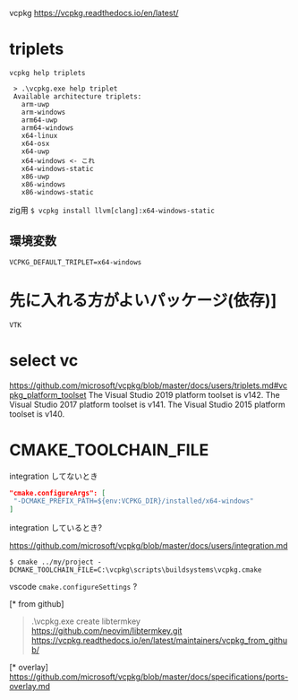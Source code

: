 vcpkg
	https://vcpkg.readthedocs.io/en/latest/

# triplets

```
vcpkg help triplets
```

```
 > .\vcpkg.exe help triplet
 Available architecture triplets:
   arm-uwp
   arm-windows
   arm64-uwp
   arm64-windows
   x64-linux
   x64-osx
   x64-uwp
   x64-windows <- これ
   x64-windows-static
   x86-uwp
   x86-windows
   x86-windows-static
```

zig用
`$ vcpkg install llvm[clang]:x64-windows-static`

## 環境変数
`VCPKG_DEFAULT_TRIPLET=x64-windows`

# 先に入れる方がよいパッケージ(依存)]
	VTK
	
# select vc
https://github.com/microsoft/vcpkg/blob/master/docs/users/triplets.md#vcpkg_platform_toolset
	The Visual Studio 2019 platform toolset is v142.
	The Visual Studio 2017 platform toolset is v141.
	The Visual Studio 2015 platform toolset is v140.

# CMAKE_TOOLCHAIN_FILE
integration してないとき 

```settings.json
"cmake.configureArgs": [
 "-DCMAKE_PREFIX_PATH=${env:VCPKG_DIR}/installed/x64-windows"
]    
```

integration しているとき?

https://github.com/microsoft/vcpkg/blob/master/docs/users/integration.md

```
$ cmake ../my/project -DCMAKE_TOOLCHAIN_FILE=C:\vcpkg\scripts\buildsystems\vcpkg.cmake
```

vscode
	`cmake.configureSettings` ?



[* from github]
> .\vcpkg.exe create libtermkey https://github.com/neovim/libtermkey.git
	https://vcpkg.readthedocs.io/en/latest/maintainers/vcpkg_from_github/

[* overlay]
https://github.com/microsoft/vcpkg/blob/master/docs/specifications/ports-overlay.md
